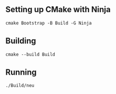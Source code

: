 ## Setting up CMake with Ninja

```
cmake Bootstrap -B Build -G Ninja
```

## Building

```
cmake --build Build
```

## Running

```
./Build/neu
```